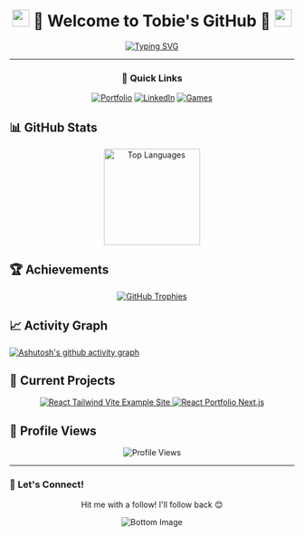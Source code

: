 <div align="center">
  
# <img src="https://raw.githubusercontent.com/MartinHeinz/MartinHeinz/master/wave.gif" width="30px"> 🐸 Welcome to Tobie's GitHub 🐸 <img src="https://raw.githubusercontent.com/MartinHeinz/MartinHeinz/master/wave.gif" width="30px">

[![Typing SVG](https://readme-typing-svg.demolab.com?font=Fira+Code&size=32&duration=3000&pause=1000&color=FFD700&center=true&vCenter=true&width=900&lines=Full+Stack+Development;3D+Animation+and+UI;Interactivity+and+Gameplay+Logic)](https://git.io/typing-svg)

---

### 🚀 Quick Links
[![Portfolio](https://img.shields.io/badge/Portfolio-61DAFB?style=for-the-badge&logo=react&logoColor=black)](https://portfolio.tobie-developer.com)
[![LinkedIn](https://img.shields.io/badge/LinkedIn-4B0082?style=for-the-badge&logo=linkedin&logoColor=white)](https://www.linkedin.com/in/tobie-rathbun-00320bb4/)
[![Games](https://img.shields.io/badge/🎮Games-4B0082?style=for-the-badge)](https://tobie-developer.com/)


</div>

<h2>📊 GitHub Stats</h2>
<div align="center">
  <img 
    src="https://github-readme-stats.vercel.app/api/top-langs/?username=Tobie-Rathbun&layout=compact&theme=midnight-purple&title_color=FFD700" 
    alt="Top Languages" 
    height="170" 
    />
</div>






<h2>🏆 Achievements</h2>
<div align="center">
  <a href="https://github.com/ryo-ma/github-profile-trophy">
    <img src="https://github-profile-trophy.vercel.app/?username=Tobie-Rathbun&theme=darkhub&no-frame=true&column=4&margin-w=15&margin-h=15&title_color=FFD700" alt="GitHub Trophies" />
  </a>
</div>


## 📈 Activity Graph
[![Ashutosh's github activity graph](https://github-readme-activity-graph.vercel.app/graph?username=Tobie-Rathbun&theme=react-dark&color=FFD700&line=4B0082&point=FFD700&area=true&hide_border=true)](https://github.com/ashutosh00710/github-readme-activity-graph)


## 🎯 Current Projects
<div align="center">
  <!-- Card 1 -->
  <a href="https://github.com/Tobie-Rathbun/React-Games">
    <img src="https://github-readme-stats.vercel.app/api/pin/?username=Tobie-Rathbun&repo=React-Games&theme=midnight-purple&title_color=FFD700" alt="React Tailwind Vite Example Site">
  </a>
  <!-- Card 2 -->
  <a href="https://github.com/Tobie-Rathbun/React-Portfolio">
    <img src="https://github-readme-stats.vercel.app/api/pin/?username=Tobie-Rathbun&repo=React-Portfolio&theme=midnight-purple&title_color=FFD700" alt="React Portfolio Next.js">
  </a>
</div>




<h2>👀 Profile Views</h2>
<div align="center">
  <img src="https://komarev.com/ghpvc/?username=Tobie-Rathbun&color=4B0082&style=flat-square" alt="Profile Views" />
</div>


---

### 💫 Let's Connect!
<div align="center">
<p>Hit me with a follow! I'll follow back 😊</p>
<img src="https://raw.githubusercontent.com/mayhemantt/mayhemantt/Update/svg/Bottom.svg" alt="Bottom Image" />
</div>
